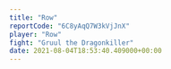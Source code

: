 ```yaml
---
title: "Row"
reportCode: "6C8yAqQ7W3kVjJnX"
player: "Row"
fight: "Gruul the Dragonkiller"
date: 2021-08-04T18:53:40.409000+00:00
---
```

